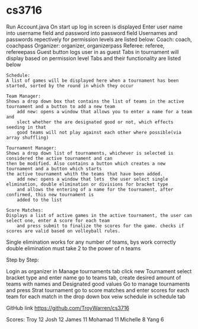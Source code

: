 # cs3716

Run Account.java
On start up log in screen is displayed
Enter user name into username field and password into password field
Usernames and passwords repectively for permission levels are listed below:
	Coach: coach, coachpass
	Organizer: organizer, organizerpass
	Referee: referee, refereepass
Guest button logs user in as guest
Tabs in tournament will display based on permission level
Tabs and their functionality are listed below
	
	Schedule:
	A list of games will be displayed here when a tournament has been started, sorted by the round in which they occur
	
	Team Manager:
	Shows a drop down box that contains the list of teams in the active tournament and a button to add a new team
		add new: opens a window that allows you to enter a name for a team and 
		slect whether the are designated good or not, which effects seeding in that		
		good teams will not play against each other where possible(via array shuffling)

	Tournament Manager:
	Shows a drop down list of tournaments, whichever is selected is considered the active tournament and can	
	then be modified. Also contains a button which creates a new tournament and a button which starts
	the active tournament whith the teams that have been added.
		add new: opens a window that lets  the user select single elimination, double elimination or divisions for bracket type
		and allows the entering of a name for the tournament, after confirmed, this new tournament is 		
		added to the list
	
	Score Matches:
	Displays a list of active games in the active tournament, the user can select one, enter A score for each team	
		and press submit to finalize the scores for the game. checks if scores are valid based on volleyball rules.

Single elimination works for any number of teams, bys work correctly 
double elimination must take 2 to the power of n teams 

Step by Step:

Login as organizer
in Manage tournaments tab click new Tournament
select bracket type and enter name
go to teams tab, create desired amount of teams with names and Designated good values
Go to manage tournaments and press Strat tournament
go to score matches and enter scores for each team for each match in the drop down box
veiw schedule in schedule tab
  

GitHub link https://github.com/TroyWarren/cs3716

Scores:
Troy 12
Josh 12
James 11
Mohamad 11
Michelle 8
Yang 6

